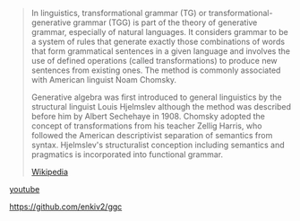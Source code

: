 > In linguistics, transformational grammar (TG) or transformational-generative grammar (TGG) is part of the theory of generative grammar, especially of natural languages. It considers grammar to be a system of rules that generate exactly those combinations of words that form grammatical sentences in a given language and involves the use of defined operations (called transformations) to produce new sentences from existing ones. The method is commonly associated with American linguist Noam Chomsky.
>
> Generative algebra was first introduced to general linguistics by the structural linguist Louis Hjelmslev although the method was described before him by Albert Sechehaye in 1908. Chomsky adopted the concept of transformations from his teacher Zellig Harris, who followed the American descriptivist separation of semantics from syntax. Hjelmslev's structuralist conception including semantics and pragmatics is incorporated into functional grammar.
>
> [Wikipedia](https://en.wikipedia.org/wiki/Transformational%20grammar)
> 
> [](https://www.youtube.com/watch?v=BsMbQvVQAqQ)

[youtube](https://www.youtube.com/watch?v=x0BPKMnmbtk)

https://github.com/enkiv2/ggc